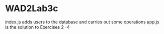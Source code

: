 # WAD2Lab3c

index.js adds users to the database and carries out some operations
app.js  is the solution to Exercises 2 -4